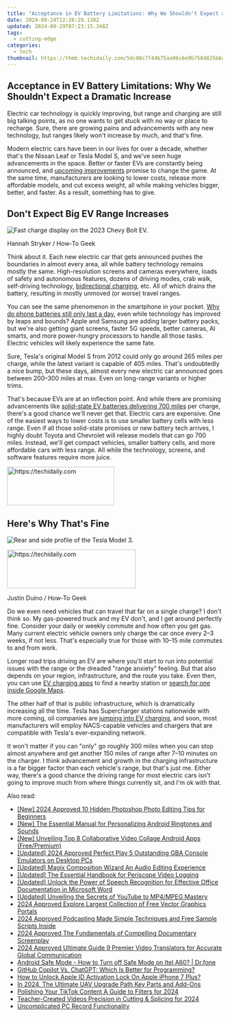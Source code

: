 ```yaml
---
title: "Acceptance in EV Battery Limitations: Why We Shouldn't Expect a Dramatic Increase"
date: 2024-09-24T12:26:29.138Z
updated: 2024-09-29T07:23:15.348Z
tags:
  - cutting-edge
categories:
  - tech
thumbnail: https://thmb.techidaily.com/5dc08c7f44b75aa96c6e9b7584825b6a5a67a8f345c561509fddb26d5e877149.jpg
---
```


## Acceptance in EV Battery Limitations: Why We Shouldn't Expect a Dramatic Increase

Electric car technology is quickly improving, but range and charging are still big talking points, as no one wants to get stuck with no way or place to recharge. Sure, there are growing pains and advancements with any new technology, but ranges likely won't increase by much, and that's fine.

 Modern electric cars have been in our lives for over a decade, whether that's the Nissan Leaf or Tesla Model S, and we've seen huge advancements in the space. Better or faster EVs are constantly being announced, and [upcoming improvements](https://youtube-video-recordings.techidaily.com/new-charting-2023s-social-trend-peaks-in-graphs/) promise to change the game. At the same time, manufacturers are looking to lower costs, release more affordable models, and cut excess weight, all while making vehicles bigger, better, and faster. As a result, something has to give.

##  Don't Expect Big EV Range Increases

![Fast charge display on the 2023 Chevy Bolt EV.](https://static1.howtogeekimages.com/wordpress/wp-content/uploads/2023/04/674d5066.jpg) 

Hannah Stryker / How-To Geek

 Think about it. Each new electric car that gets announced pushes the boundaries in almost every area, all while battery technology remains mostly the same. High-resolution screens and cameras everywhere, loads of safety and autonomous features, dozens of driving modes, crab walk, self-driving technology, [bidirectional charging](https://youtube-videos.techidaily.com/conveniently-share-your-videos-youtube-shorts-mobilecomputer-tips-for-2024/), etc. All of which drains the battery, resulting in mostly unmoved (or worse) travel ranges.

 You can see the same phenomenon in the smartphone in your pocket. [Why do phone batteries still only last a day](https://article-posts.techidaily.com/breaking-ground-with-2023s-samsung-k850u-revision/), even while technology has improved by leaps and bounds? Apple and Samsung are adding larger battery packs, but we're also getting giant screens, faster 5G speeds, better cameras, AI smarts, and more power-hungry processors to handle all those tasks. Electric vehicles will likely experience the same fate.

 Sure, Tesla's original Model S from 2012 could only go around 265 miles per charge, while the latest variant is capable of 405 miles. That's undoubtedly a nice bump, but these days, almost every new electric car announced goes between 200–300 miles at max. Even on long-range variants or higher trims.

 That's because EVs are at an inflection point. And while there are promising advancements like [solid-state EV batteries delivering 700 miles](https://extra-tips.techidaily.com/hdr-photoshop-how-to-create-hdr-images-in-photoshop-like-a-pro/) per charge, there's a good chance we'll never get that. Electric cars are expensive. One of the easiest ways to lower costs is to use smaller battery cells with less range. Even if all those solid-state promises or new battery tech arrives, I highly doubt Toyota and Chevrolet will release models that can go 700 miles. Instead, we'll get compact vehicles, smaller battery cells, and more affordable cars with less range. All while the technology, screens, and software features require more juice.

<!-- affiliate ads begin -->
<a href="https://bluettius.sjv.io/c/5597632/2139108/17108" target="_top" id="2139108">
  <img src="//a.impactradius-go.com/display-ad/17108-2139108" border="0" alt="https://techidaily.com" width="250" height="90"/>
</a>
<img height="0" width="0" src="https://bluettius.sjv.io/i/5597632/2139108/17108" style="position:absolute;visibility:hidden;" border="0" />
<!-- affiliate ads end -->

##  Here's Why That's Fine

![Rear and side profile of the Tesla Model 3.](https://static1.howtogeekimages.com/wordpress/wp-content/uploads/2023/07/b2b51937.jpg) 

<!-- affiliate ads begin -->
<a href="https://aligracehair.sjv.io/c/5597632/1948891/19272" target="_top" id="1948891">
  <img src="//a.impactradius-go.com/display-ad/19272-1948891" border="0" alt="https://techidaily.com" width="300" height="90"/>
</a>
<img height="0" width="0" src="https://aligracehair.sjv.io/i/5597632/1948891/19272" style="position:absolute;visibility:hidden;" border="0" />
<!-- affiliate ads end -->

Justin Duino / How-To Geek

 Do we even need vehicles that can travel that far on a single charge? I don't think so. My gas-powered truck and my EV don't, and I get around perfectly fine. Consider your daily or weekly commute and how often you get gas. Many current electric vehicle owners only charge the car once every 2–3 weeks, if not less. That's especially true for those with 10–15 mile commutes to and from work.

 Longer road trips driving an EV are where you'll start to run into potential issues with the range or the dreaded "range anxiety" feeling. But that also depends on your region, infrastructure, and the route you take. Even then, you can use [EV charging apps](https://blog-min.techidaily.com/in-2024-how-to-teleport-your-gps-location-on-infinix-hot-30-5g-drfone-by-drfone-virtual-android/) to find a nearby station or [search for one inside Google Maps](https://extra-resources.techidaily.com/guides-to-unearthing-elite-cinematography/).

 The other half of that is public infrastructure, which is dramatically increasing all the time. Tesla has Supercharger stations nationwide with more coming, oil companies are [jumping into EV charging](https://tiktok-videos.techidaily.com/new-easy-effective-edits-that-make-a-mark-on-tiktok-for-2024/), and soon, most manufacturers will employ NACS-capable vehicles and chargers that are compatible with Tesla's ever-expanding network.

 It won't matter if you can "only" go roughly 300 miles when you can stop almost anywhere and get another 150 miles of range after 7–10 minutes on the charger. I think advancement and growth in the charging infrastructure is a far bigger factor than each vehicle's range, but that's just me. Either way, there's a good chance the driving range for most electric cars isn't going to improve much from where things currently sit, and I'm ok with that.

<ins class="adsbygoogle"
     style="display:block"
     data-ad-format="autorelaxed"
     data-ad-client="ca-pub-7571918770474297"
     data-ad-slot="1223367746"></ins>

<ins class="adsbygoogle"
     style="display:block"
     data-ad-client="ca-pub-7571918770474297"
     data-ad-slot="8358498916"
     data-ad-format="auto"
     data-full-width-responsive="true"></ins>

<span class="atpl-alsoreadstyle">Also read:</span>
<div><ul>
<li><a href="https://fox-friendly.techidaily.com/new-2024-approved-10-hidden-photoshop-photo-editing-tips-for-beginners/"><u>[New] 2024 Approved 10 Hidden Photoshop Photo Editing Tips for Beginners</u></a></li>
<li><a href="https://some-skills.techidaily.com/new-the-essential-manual-for-personalizing-android-ringtones-and-sounds/"><u>[New] The Essential Manual for Personalizing Android Ringtones and Sounds</u></a></li>
<li><a href="https://some-skills.techidaily.com/new-unveiling-top-8-collaborative-video-collage-android-apps-freepremium/"><u>[New] Unveiling Top 8 Collaborative Video Collage Android Apps (Free/Premium)</u></a></li>
<li><a href="https://remote-screen-capture.techidaily.com/updated-2024-approved-perfect-play-5-outstanding-gba-console-emulators-on-desktop-pcs/"><u>[Updated] 2024 Approved Perfect Play 5 Outstanding GBA Console Emulators on Desktop PCs</u></a></li>
<li><a href="https://article-knowledge.techidaily.com/updated-magix-composition-wizard-an-audio-editing-experience/"><u>[Updated] Magix Composition Wizard An Audio Editing Experience</u></a></li>
<li><a href="https://some-skills.techidaily.com/updated-the-essential-handbook-for-periscope-video-logging/"><u>[Updated] The Essential Handbook for Periscope Video Logging</u></a></li>
<li><a href="https://some-skills.techidaily.com/updated-unlock-the-power-of-speech-recognition-for-effective-office-documentation-in-microsoft-word/"><u>[Updated] Unlock the Power of Speech Recognition for Effective Office Documentation in Microsoft Word</u></a></li>
<li><a href="https://some-skills.techidaily.com/updated-unveiling-the-secrets-of-youtube-to-mp4mpeg-mastery/"><u>[Updated] Unveiling the Secrets of YouTube to MP4/MPEG Mastery</u></a></li>
<li><a href="https://fox-access.techidaily.com/2024-approved-explore-largest-collection-of-free-vector-graphics-portals/"><u>2024 Approved Explore Largest Collection of Free Vector Graphics Portals</u></a></li>
<li><a href="https://extra-skills.techidaily.com/2024-approved-podcasting-made-simple-techniques-and-free-sample-scripts-inside/"><u>2024 Approved Podcasting Made Simple Techniques and Free Sample Scripts Inside</u></a></li>
<li><a href="https://some-skills.techidaily.com/2024-approved-the-fundamentals-of-compelling-documentary-screenplay/"><u>2024 Approved The Fundamentals of Compelling Documentary Screenplay</u></a></li>
<li><a href="https://some-skills.techidaily.com/2024-approved-ultimate-guide-9-premier-video-translators-for-accurate-global-communication/"><u>2024 Approved Ultimate Guide 9 Premier Video Translators for Accurate Global Communication</u></a></li>
<li><a href="https://howto.techidaily.com/android-safe-mode-how-to-turn-off-safe-mode-on-itel-a60-drfone-by-drfone-fix-android-problems-fix-android-problems/"><u>Android Safe Mode - How to Turn off Safe Mode on Itel A60? | Dr.fone</u></a></li>
<li><a href="https://tech-revival.techidaily.com/github-copilot-vs-chatgpt-which-is-better-for-programming/"><u>GitHub Copilot Vs. ChatGPT: Which Is Better for Programming?</u></a></li>
<li><a href="https://activate-lock.techidaily.com/how-to-unlock-apple-id-activation-lock-on-apple-iphone-7-plus-by-drfone-ios/"><u>How to Unlock Apple ID Activation Lock On Apple iPhone 7 Plus?</u></a></li>
<li><a href="https://some-skills.techidaily.com/in-2024-the-ultimate-uav-upgrade-path-key-parts-and-add-ons/"><u>In 2024, The Ultimate UAV Upgrade Path Key Parts and Add-Ons</u></a></li>
<li><a href="https://extra-support.techidaily.com/polishing-your-tiktok-content-a-guide-to-filters-for-2024/"><u>Polishing Your TikTok Content A Guide to Filters for 2024</u></a></li>
<li><a href="https://some-skills.techidaily.com/teacher-created-videos-precision-in-cutting-and-splicing-for-2024/"><u>Teacher-Created Videos Precision in Cutting & Splicing for 2024</u></a></li>
<li><a href="https://screen-capture.techidaily.com/uncomplicated-pc-record-functionality/"><u>Uncomplicated PC Record Functionality</u></a></li>
</ul></div>

